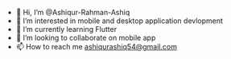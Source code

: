 - 👋 Hi, I’m @Ashiqur-Rahman-Ashiq
- 👀 I’m interested in mobile and desktop application devlopment
- 🌱 I’m currently learning Flutter
- 💞️ I’m looking to collaborate on mobile app
- 📫 How to reach me ashiqurashiq54@gmail.com

